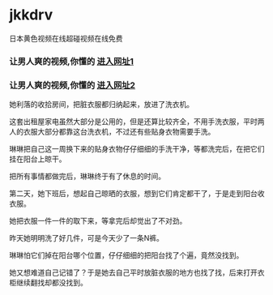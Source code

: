 # jkkdrv
日本黄色视频在线超碰视频在线免费
                 
### 让男人爽的视频,你懂的  [进入网址1](https://jaakcc.com/?444)

### 让男人爽的视频,你懂的  [进入网址2](https://jaamcc.com/?444)
                       
她利落的收拾房间，把脏衣服都归纳起来，放进了洗衣机。

这套出租屋家电虽然大部分是公用的，但是还算比较齐全，不用手洗衣服，平时两人的衣服大部分都靠这台洗衣机，不过还有些贴身衣物需要手洗。

琳琳把自己这一周换下来的贴身衣物仔仔细细的手洗干净，等都洗完后，在把它们挂在阳台上晾干。

把所有事情都做完后，琳琳终于有了休息的时间。

第二天，她下班后，想起自己晾晒的衣服，想到它们肯定都干了，于是走到阳台收衣服。

她把衣服一件一件的取下来，等拿完后却觉出了不对劲。

昨天她明明洗了好几件，可是今天少了一条N裤。


琳琳怕它们掉在阳台哪个位置，仔仔细细的把阳台找了个遍，竟然没找到。

她又想难道自己记错了？于是她去自己平时放脏衣服的地方也找了找，后来打开衣柜继续翻找却都没找到。
